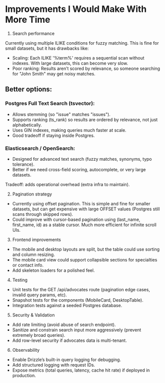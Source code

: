 # Improvements I Would Make With More Time
1. Search performance

Currently using multiple ILIKE conditions for fuzzy matching. This is fine for small datasets, but it has drawbacks like:

- Scaling: Each ILIKE '%term%' requires a sequential scan without indexes. With large datasets, this can become very slow.
- Poor ranking: Results aren’t scored by relevance, so someone searching for "John Smith" may get noisy matches.

## Better options:

### Postgres Full Text Search (tsvector):

- Allows stemming (so "issue" matches "issues").
- Supports ranking (ts_rank) so results are ordered by relevance, not just alphabetically.
- Uses GIN indexes, making queries much faster at scale.
- Good tradeoff if staying inside Postgres.

### Elasticsearch / OpenSearch:

- Designed for advanced text search (fuzzy matches, synonyms, typo tolerance).
- Better if we need cross-field scoring, autocomplete, or very large datasets.

Tradeoff: adds operational overhead (extra infra to maintain).

2. Pagination strategy

- Currently using offset pagination. This is simple and fine for smaller datasets, but can get expensive with large OFFSET values (Postgres still scans through skipped rows).
- Could improve with cursor-based pagination using (last_name, first_name, id) as a stable cursor. Much more efficient for infinite scroll UIs.


3. Frontend improvements

- The mobile and desktop layouts are split, but the table could use sorting and column resizing.
- The mobile card view could support collapsible sections for specialties or contact info.
- Add skeleton loaders for a polished feel.

4. Testing

- Unit tests for the GET /api/advocates route (pagination edge cases, invalid query params, etc).
- Snapshot tests for the components (MobileCard, DesktopTable).
- Integration tests against a seeded Postgres database.

5. Security & Validation

- Add rate limiting (avoid abuse of search endpoint).
- Sanitize and constrain search input more aggressively (prevent extremely broad queries).
- Add row-level security if advocates data is multi-tenant.

6. Observability

- Enable Drizzle’s built-in query logging for debugging.
- Add structured logging with request IDs.
- Expose metrics (total queries, latency, cache hit rate) if deployed in production.